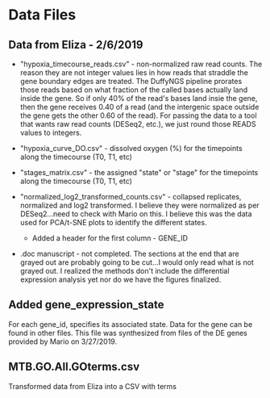 # Data Files

## Data from Eliza - 2/6/2019

- "hypoxia\_timecourse\_reads.csv" - non-normalized raw read counts. The reason they are not integer values lies in how reads that straddle the gene boundary edges are treated. The DuffyNGS pipeline prorates those reads based on what fraction of the called bases actually land inside the gene. So if only 40% of the read's bases land insie the gene, then the gene receives 0.40 of a read (and the intergenic space outside the gene gets the other 0.60 of the read). For passing the data to a tool that wants raw read counts (DESeq2, etc.), we just round those READS values to integers.

- "hypoxia\_curve\_DO.csv" - dissolved oxygen (%) for the timepoints along the timecourse (T0, T1, etc)

- "stages\_matrix.csv" - the assigned "state" or "stage" for the timepoints along the timecourse (T0, T1, etc)

- "normalized\_log2\_transformed\_counts.csv" - collapsed replicates, normalized and log2 transformed. I believe they were normalized as per DESeq2...need to check with Mario on this. I believe this was the data used for PCA/t-SNE plots to identify the different states.
   - Added a header for the first column - GENE\_ID

- .doc manuscript - not completed. The sections at the end that are grayed out are probably going to be cut...I would only read what is not grayed out. I realized the methods don't include the differential expression analysis yet nor do we have the figures finalized.

## Added gene\_expression\_state
For each gene\_id, specifies its associated state. Data for the gene
can be found in other files.
This file was synthesized from files of the DE genes provided
by Mario on 3/27/2019.

## MTB.GO.All.GOterms.csv
Transformed data from Eliza into a CSV with terms
